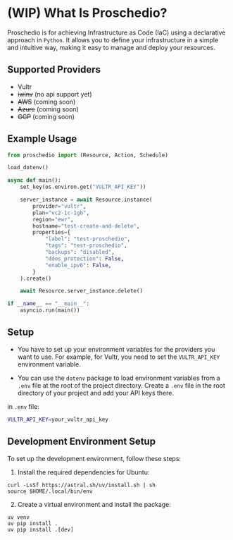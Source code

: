 # (WIP) What Is Proschedio?
Proschedio is for achieving Infrastructure as Code (IaC) using a declarative approach in `Python`. It allows 
you to define your infrastructure in a simple and intuitive way, making it easy to manage and deploy your resources.

## Supported Providers
- Vultr
- ~~iwinv~~ (no api support yet)
- ~~AWS~~ (coming soon)
- ~~Azure~~ (coming soon)
- ~~GCP~~ (coming soon)

## Example Usage
```python
from proschedio import (Resource, Action, Schedule)

load_dotenv()

async def main():
    set_key(os.environ.get("VULTR_API_KEY"))

    server_instance = await Resource.instance(
        provider="vultr",
        plan="vc2-1c-1gb",
        region="ewr",
        hostname="test-create-and-delete",
        properties={
            "label": "test-proschedio",
            "tags": "test-proschedio",
            "backups": "disabled",
            "ddos_protection": False,
            "enable_ipv6": False,
        }
    ).create()

    await Resource.server_instance.delete()

if __name__ == "__main__":
    asyncio.run(main())
```

## Setup
- You have to set up your environment variables for the providers you want to use. For example, for Vultr, you need to set the `VULTR_API_KEY` environment variable.

- You can use the `dotenv` package to load environment variables from a `.env` file at the root of the project directory. Create a `.env` file in the root directory of your project and add your API keys there.

in `.env` file:
```bash
VULTR_API_KEY=your_vultr_api_key
```

## Development Environment Setup
To set up the development environment, follow these steps:
1. Install the required dependencies for Ubuntu:
```
curl -LsSf https://astral.sh/uv/install.sh | sh
source $HOME/.local/bin/env
```

2. Create a virtual environment and install the package:
```
uv venv
uv pip install .
uv pip install .[dev]
```
